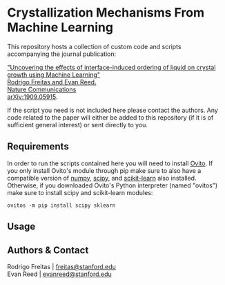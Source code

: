 # Crystallization Mechanisms From Machine Learning
This repository hosts a collection of custom code and scripts accompanying the journal publication:

["Uncovering the effects of interface-induced ordering of liquid on crystal growth using Machine Learning"  
Rodrigo Freitas and Evan Reed.  
Nature Communications  
arXiv:1909.05915](https://arxiv.org/abs/1909.05915).

If the script you need is not included here please contact the authors. Any code related to the paper will either be added to this repository (if it is of sufficient general interest) or sent directly to you.

## Requirements
In order to run the scripts contained here you will need to install [Ovito](https://www.ovito.org). If you only install Ovito's module through pip make sure to also have a compatible version of [numpy](https://numpy.org), [scipy](https://scipy.org), and [scikit-learn](https://scikit-learn.org) also installed. Otherwise, if you downloaded Ovito's Python interpreter (named "ovitos") make sure to install scipy and scikit-learn modules:
```
ovitos -m pip install scipy sklearn
```

## Usage


## Authors & Contact

Rodrigo Freitas | freitas@stanford.edu  
Evan Reed | evanreed@stanford.edu
